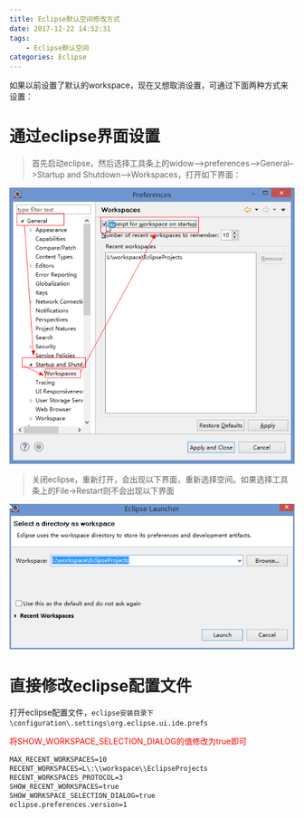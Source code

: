 ```yaml
---
title: Eclipse默认空间修改方式
date: 2017-12-22 14:52:31
tags: 
    - Eclipse默认空间
categories: Eclipse
---
```


如果以前设置了默认的workspace，现在又想取消设置，可通过下面两种方式来设置：

# 通过eclipse界面设置

 > 首先启动eclipse，然后选择工具条上的widow–>preferences–>General–>Startup and Shutdown–>Workspaces，打开如下界面： 
 
 ![](Eclipse默认空间修改方式/1.png)
 
 > 关闭eclipse，重新打开，会出现以下界面，重新选择空间。如果选择工具条上的File→Restart则不会出现以下界面
  
 ![](Eclipse默认空间修改方式/2.png)

# 直接修改eclipse配置文件

打开eclipse配置文件，`eclipse安装目录下\configuration\.settings\org.eclipse.ui.ide.prefs`

<font color=red>将SHOW_WORKSPACE_SELECTION_DIALOG的值修改为true即可</font>

```code
MAX_RECENT_WORKSPACES=10
RECENT_WORKSPACES=L\:\\workspace\\EclipseProjects
RECENT_WORKSPACES_PROTOCOL=3
SHOW_RECENT_WORKSPACES=true
SHOW_WORKSPACE_SELECTION_DIALOG=true
eclipse.preferences.version=1
```